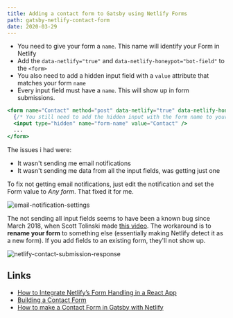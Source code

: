 ```yaml
---
title: Adding a contact form to Gatsby using Netlify Forms
path: gatsby-netlify-contact-form
date: 2020-03-29
---
```


- You need to give your form a `name`. This name will identify your Form in Netlify
- Add the `data-netlify="true"` and `data-netlify-honeypot="bot-field"` to the `<form>`
- You also need to add a hidden input field with a `value` attribute that matches your form `name`
- Every input field must have a `name`. This will show up in form submissions.

```jsx
<form name="Contact" method="post" data-netlify="true" data-netlify-honeypot="bot-field">
  {/* You still need to add the hidden input with the form name to your JSX form */}
  <input type="hidden" name="form-name" value="Contact" />
  ...
</form>
```

The issues i had were:

- It wasn't sending me email notifications
- It wasn't sending me data from all the input fields, was getting just one

To fix not getting email notifications, just edit the notification and set the Form value to _Any form_. That fixed it for me.

![email-notification-settings](../images/email-notification-settings.png)

The not sending all input fields seems to have been a known bug since March 2018, when Scott Tolinski made [this video](https://www.youtube.com/watch?v=hF7xJhzrr9s). The workaround is to **rename your form** to something else (essentially making Netlify detect it as a new form). If you add fields to an existing form, they'll not show up.

![netlify-contact-submission-response](../images/netlify-contact-submission-response.png)

## Links

- [How to Integrate Netlify’s Form Handling in a React App](https://www.netlify.com/blog/2017/07/20/how-to-integrate-netlifys-form-handling-in-a-react-app/)
- [Building a Contact Form](https://www.gatsbyjs.org/docs/building-a-contact-form/)
- [How to make a Contact Form in Gatsby with Netlify](https://www.youtube.com/watch?v=hF7xJhzrr9s)
